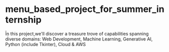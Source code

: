 # menu_based_project_for_summer_internship
Īṇ this project,we'll discover a treasure trove of capabilities spanning diverse domains: Web Development, Machine Learning, Generative AI, Python (include Tkinter), Cloud &amp; AWS

